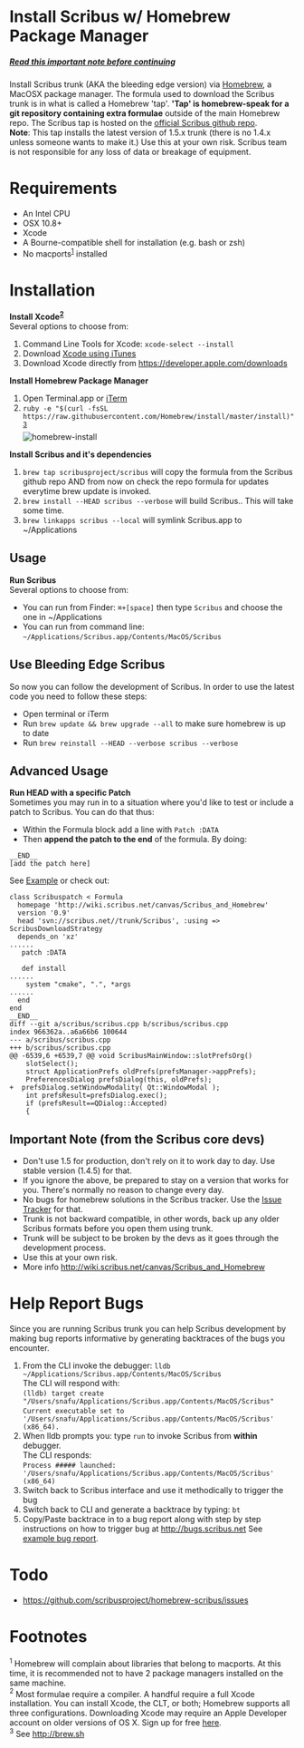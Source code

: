 Install Scribus w/ Homebrew Package Manager
================
##### **[Read this important note before continuing](https://github.com/scribusproject/homebrew-scribus#important-note-from-the-scribus-core-devs)**  

Install Scribus trunk (AKA the bleeding edge version) via [Homebrew](http://brew.sh), a MacOSX package manager.
The formula used to download the Scribus trunk is in what is called a Homebrew 'tap'. **'Tap' is homebrew-speak for a git repository containing extra formulae** outside of the main Homebrew repo. The Scribus tap is hosted on the [official Scribus github repo](https://github.com/scribusproject/homebrew-scribus).  
**Note**: This tap installs the latest version of 1.5.x trunk (there is no 1.4.x unless someone wants to make it.) Use this at your own risk. Scribus team is not responsible for any loss of data or breakage of equipment. 

Requirements
============
* An Intel CPU
* OSX 10.8+
* Xcode
* A Bourne-compatible shell for installation (e.g. bash or zsh)
* No macports<sup>[1](#1)</sup> installed

Installation
=====
**Install Xcode<sup>[2](#2)</sup>**  
Several options to choose from:  
1. Command Line Tools for Xcode: `xcode-select --install`  
2. Download [Xcode using iTunes](https://itunes.apple.com/us/app/xcode/id497799835)  
3. Download Xcode directly from https://developer.apple.com/downloads  

**Install Homebrew Package Manager**   
1. Open Terminal.app or [iTerm](http://iterm2.com)  
2. ```ruby -e "$(curl -fsSL https://raw.githubusercontent.com/Homebrew/install/master/install)"```  <sup>[3](#3)</sup>  
![homebrew-install](https://cloud.githubusercontent.com/assets/4140247/8355316/32b5c0fa-1b14-11e5-9393-2ed0588983d6.gif)


**Install Scribus and it's dependencies**  
1. ``brew tap scribusproject/scribus`` will copy the formula from the Scribus github repo AND from now on check the repo formula for updates everytime brew update is invoked.  
2. ``brew install --HEAD scribus --verbose`` will build Scribus.. This will take some time.  
3. ``brew linkapps scribus --local`` will symlink Scribus.app to ~/Applications  

## Usage 
**Run Scribus**  
Several options to choose from:  
* You can run from Finder: ```⌘+[space]``` then type ```Scribus``` and choose the one in ~/Applications  
* You can run from command line:  ``~/Applications/Scribus.app/Contents/MacOS/Scribus``  

## Use Bleeding Edge Scribus
So now you can follow the development of Scribus. In order to use the latest code you need to follow these steps:  
* Open terminal or iTerm
* Run ```brew update && brew upgrade --all``` to make sure homebrew is up to date
* Run ```brew reinstall --HEAD --verbose scribus --verbose```

## Advanced Usage 
**Run HEAD with a specific Patch**  
Sometimes you may run in to a situation where you'd like to test or include a patch to Scribus. You can do that thus:
* Within the Formula block add a line with ```Patch :DATA```  
* Then **append the patch to the end** of the formula. 
By doing:
```
__END__
[add the patch here]  
```
See [Example](https://gist.github.com/luzpaz/69c00f2a8516b5462614) or check out:  
```
class Scribuspatch < Formula
  homepage 'http://wiki.scribus.net/canvas/Scribus_and_Homebrew'
  version '0.9'
  head 'svn://scribus.net//trunk/Scribus', :using => ScribusDownloadStrategy
  depends_on 'xz'
......
   patch :DATA

   def install
......
    system "cmake", ".", *args
......
  end
end
__END__
diff --git a/scribus/scribus.cpp b/scribus/scribus.cpp
index 966362a..a6a66b6 100644
--- a/scribus/scribus.cpp
+++ b/scribus/scribus.cpp
@@ -6539,6 +6539,7 @@ void ScribusMainWindow::slotPrefsOrg()
 	slotSelect();
 	struct ApplicationPrefs oldPrefs(prefsManager->appPrefs);
 	PreferencesDialog prefsDialog(this, oldPrefs);
+  prefsDialog.setWindowModality( Qt::WindowModal );
 	int prefsResult=prefsDialog.exec();
 	if (prefsResult==QDialog::Accepted)
 	{
```


## Important Note (from the Scribus core devs)

*  Don't use 1.5 for production, don't rely on it to work day to day. Use stable version (1.4.5) for that.
*  If you ignore the above, be prepared to stay on a version that works for you. There's normally no
     reason to change every day.
*  No bugs for homebrew solutions in the Scribus tracker. Use the [Issue Tracker](https://github.com/scribusproject/homebrew-scribus/issues) for that.
*  Trunk is not backward compatible, in other words, back up any older Scribus formats before you open them using trunk. 
*  Trunk will be subject to be broken by the devs as it goes through the development process. 
*  Use this at your own risk. 
*  More info http://wiki.scribus.net/canvas/Scribus_and_Homebrew

Help Report Bugs
================
Since you are running Scribus trunk you can help Scribus development by making bug reports informative by generating backtraces of the bugs you encounter.  
1. From the CLI invoke the debugger: ```lldb ~/Applications/Scribus.app/Contents/MacOS/Scribus```  
     The CLI will respond with:  
     ```(lldb) target create "/Users/snafu/Applications/Scribus.app/Contents/MacOS/Scribus"```  
     ```Current executable set to '/Users/snafu/Applications/Scribus.app/Contents/MacOS/Scribus' (x86_64).```  
2. When lldb prompts you: type ``run`` to invoke Scribus from **within** debugger.  
     The CLI responds:  
     ```Process ##### launched: '/Users/snafu/Applications/Scribus.app/Contents/MacOS/Scribus' (x86_64)```  
3. Switch back to Scribus interface and use it methodically to trigger the bug  
4. Switch back to CLI and generate a backtrace by typing: ```bt```  
5. Copy/Paste backtrace in to a bug report along with step by step instructions on how to trigger bug at http://bugs.scribus.net See [example bug report]().  

Todo
====
* https://github.com/scribusproject/homebrew-scribus/issues

Footnotes
====
<a name="1"><sup>1</sup></a> Homebrew will complain about libraries that belong to macports. At this time, it is recommended not to have 2 package managers installed on the same machine.  
<a name="2"><sup>2</sup></a> Most formulae require a compiler. A handful require a full Xcode
    installation. You can install Xcode, the CLT, or both; Homebrew
    supports all three configurations. Downloading Xcode may require an Apple Developer account on older versions of OS X. Sign up for free [here](https://developer.apple.com/register/index.action).  
<a name="3"><sup>3</sup></a> See http://brew.sh
